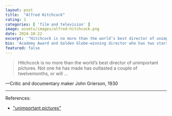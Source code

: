 ```yaml
---
layout: post
title:  "Alfred Hitchcock"
rating: 1
categories: [ 'film and television' ]
image: assets/images/alfred-hitchcock.png
date: 2024-10-22
excerpt: '"Hitchcock is no more than the world’s best director of unimportant pictures"'
bio: 'Academy Award and Golden Globe-winning director who has two stars on the Hollywood Walk of Fame'
featured: false
---
```


> Hitchcock is no more than the world’s best director of unimportant pictures. Not one he has made has outlasted a couple of twelvemonths, or will ...

—Critic and documentary maker John Grierson, 1930

---

References:

- ["unimportant pictures"](https://www.jstor.org/stable/1211408)
